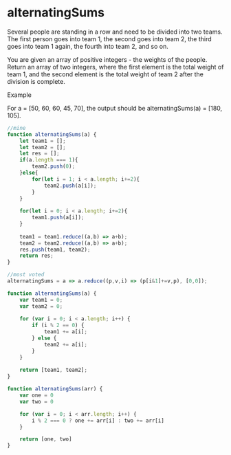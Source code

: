 # alternatingSums

Several people are standing in a row and need to be divided into two teams. The first person goes into team 1, the second goes into team 2, the third goes into team 1 again, the fourth into team 2, and so on.

You are given an array of positive integers - the weights of the people. Return an array of two integers, where the first element is the total weight of team 1, and the second element is the total weight of team 2 after the division is complete.

Example

For a = [50, 60, 60, 45, 70], the output should be
alternatingSums(a) = [180, 105].


```js
//mine
function alternatingSums(a) {
    let team1 = [];
    let team2 = [];
    let res = [];
    if(a.length === 1){
        team2.push(0);
    }else{
        for(let i = 1; i < a.length; i+=2){
            team2.push(a[i]);
        }
    }
    
    for(let i = 0; i < a.length; i+=2){
        team1.push(a[i]);
    }
    
    team1 = team1.reduce((a,b) => a+b);
    team2 = team2.reduce((a,b) => a+b);
    res.push(team1, team2);
    return res;
}

//most voted
alternatingSums = a => a.reduce((p,v,i) => (p[i&1]+=v,p), [0,0]);

function alternatingSums(a) {
    var team1 = 0;
    var team2 = 0;
    
    for (var i = 0; i < a.length; i++) {
        if (i % 2 == 0) {
            team1 += a[i];
        } else {
            team2 += a[i];
        }
    }
    
    return [team1, team2];
}

function alternatingSums(arr) {
    var one = 0
    var two = 0

    for (var i = 0; i < arr.length; i++) {
        i % 2 === 0 ? one += arr[i] : two += arr[i]
    }

    return [one, two]
}

```